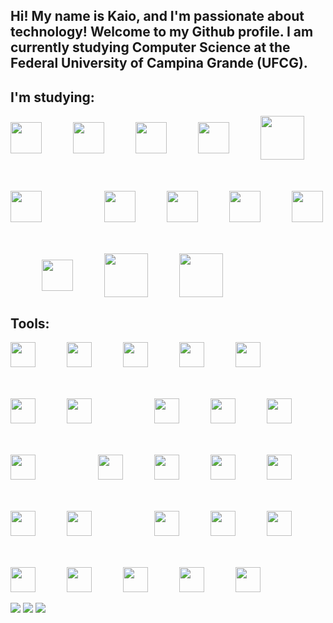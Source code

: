 ## Hi! My name is Kaio, and I'm passionate about technology! Welcome to my Github profile. I am currently studying Computer Science at the Federal University of Campina Grande (UFCG).

## I'm studying:
<div style="display: flex; flex-wrap: wrap; gap: 50px; align-items: center;">
  <img src="https://cdn.jsdelivr.net/gh/devicons/devicon/icons/html5/html5-plain-wordmark.svg" height="50" width="auto"/>
  <img src="https://cdn.jsdelivr.net/gh/devicons/devicon/icons/css3/css3-original-wordmark.svg" height="50" width="auto"/>
  <img src="https://cdn.jsdelivr.net/gh/devicons/devicon/icons/javascript/javascript-original.svg" height="50" width="auto"/>
  <img src="https://cdn.jsdelivr.net/gh/devicons/devicon/icons/react/react-original-wordmark.svg" height="50" width="auto"/>
  <img src="https://cdn.jsdelivr.net/gh/devicons/devicon/icons/nextjs/nextjs-original-wordmark.svg" height="70" width="auto"/>
  <img src="https://cdn.jsdelivr.net/gh/devicons/devicon/icons/typescript/typescript-original.svg" height="50" width="auto"/>
  <br>
  <img src="https://cdn.jsdelivr.net/gh/devicons/devicon/icons/java/java-original-wordmark.svg" height="50" width="auto"/>
  <img src="https://cdn.jsdelivr.net/gh/devicons/devicon/icons/spring/spring-original-wordmark.svg" height="50" width="auto"/>
  <img src="https://cdn.jsdelivr.net/gh/devicons/devicon/icons/nestjs/nestjs-original-wordmark.svg" height="50" width="auto"/>
  <img src="https://cdn.jsdelivr.net/gh/devicons/devicon/icons/nodejs/nodejs-original-wordmark.svg" height="50" width="auto"/>
  <br>
  <img src="https://cdn.jsdelivr.net/gh/devicons/devicon/icons/python/python-original-wordmark.svg" height="50" width="auto"/>
  <img src="https://cdn.jsdelivr.net/gh/devicons/devicon/icons/django/django-plain.svg" height="70" width="auto"/>
  <img src="https://cdn.jsdelivr.net/gh/devicons/devicon/icons/flask/flask-original-wordmark.svg" height="70" width="auto"/>
</div>

## Tools:
<div style="display: flex; flex-wrap: wrap; gap: 50px;">
  <img src="https://cdn.jsdelivr.net/gh/devicons/devicon/icons/visualstudio/visualstudio-original.svg" width="40" height="40"/>
  <img src="https://cdn.jsdelivr.net/gh/devicons/devicon/icons/eclipse/eclipse-original.svg" width="40" height="40"/>
  <img src="https://cdn.jsdelivr.net/gh/devicons/devicon/icons/intellij/intellij-original.svg" width="40" height="40"/>
  <img src="https://cdn.jsdelivr.net/gh/devicons/devicon/icons/pycharm/pycharm-original.svg" width="40" height="40"/>
  <img src="https://cdn.jsdelivr.net/gh/devicons/devicon/icons/vim/vim-plain.svg" width="40" height="40"/>
  <br>
  <img src="https://cdn.jsdelivr.net/gh/devicons/devicon/icons/git/git-original.svg" width="40" height="40"/>
  <img src="https://cdn.jsdelivr.net/gh/devicons/devicon@latest/icons/github/github-original-wordmark.svg" width="40" height="40"/>
  <br>
  <img src="https://cdn.jsdelivr.net/gh/devicons/devicon/icons/postgresql/postgresql-plain-wordmark.svg" width="40" height="40"/>
  <img src="https://cdn.jsdelivr.net/gh/devicons/devicon/icons/mysql/mysql-plain-wordmark.svg" width="40" height="40"/>
  <img src="https://cdn.jsdelivr.net/gh/devicons/devicon/icons/mongodb/mongodb-plain-wordmark.svg" width="40" height="40"/>
  <img src="https://cdn.jsdelivr.net/gh/devicons/devicon@latest/icons/sqlite/sqlite-original-wordmark.svg" width="40" height="40"/>
  <br>
  <img src="https://cdn.jsdelivr.net/gh/devicons/devicon/icons/numpy/numpy-original-wordmark.svg" width="40" height="40"/>
  <img src="https://cdn.jsdelivr.net/gh/devicons/devicon/icons/pandas/pandas-plain-wordmark.svg" width="40" height="40"/>
  <img src="https://cdn.jsdelivr.net/gh/devicons/devicon/icons/matplotlib/matplotlib-plain.svg" width="40" height="40"/>
  <img src="https://cdn.jsdelivr.net/gh/devicons/devicon/icons/tensorflow/tensorflow-original-wordmark.svg" width="40" height="40"/>
  <img src="https://cdn.jsdelivr.net/gh/devicons/devicon@latest/icons/pytorch/pytorch-plain-wordmark.svg" width="40" height="40"/>
  <img src="https://cdn.jsdelivr.net/gh/devicons/devicon@latest/icons/opencv/opencv-original-wordmark.svg" width="40" height="40"/>
  <br>
  <img src="https://cdn.jsdelivr.net/gh/devicons/devicon/icons/postman/postman-original.svg" width="40" height="40"/>
  <img src="https://cdn.jsdelivr.net/gh/devicons/devicon/icons/insomnia/insomnia-original.svg" width="40" height="40"/>
  <img src="https://cdn.jsdelivr.net/gh/devicons/devicon/icons/poetry/poetry-original.svg" width="40" height="40"/>
  <img src="https://cdn.jsdelivr.net/gh/devicons/devicon@latest/icons/pypi/pypi-original-wordmark.svg" width="40" height="40"/>
  <img src="https://cdn.jsdelivr.net/gh/devicons/devicon@latest/icons/jupyter/jupyter-original-wordmark.svg" width="40" height="40"/>
  <img src="https://cdn.jsdelivr.net/gh/devicons/devicon/icons/googlecolab/googlecolab-original.svg" width="40" height="40"/>
  <img src="https://cdn.jsdelivr.net/gh/devicons/devicon/icons/npm/npm-original.svg" width="40" height="40"/>
  <img src="https://cdn.jsdelivr.net/gh/devicons/devicon/icons/powershell/powershell-original.svg" width="40" height="40"/>
</div>
<br>
<div> 
  <a href = "mailto:kaiovitor0707@gmail.com"><img src="https://img.shields.io/badge/-Gmail-%23333?style=for-the-badge&logo=gmail&logoColor=white" target="_blank"></a>
  <a href="https://www.linkedin.com/in/kaio-vitor-programador" target="_blank"><img src="https://img.shields.io/badge/-LinkedIn-%230077B5?style=for-the-badge&logo=linkedin&logoColor=white" target="_blank"></a> 
   <a href="https://portf-lio-orcin.vercel.app" target="_blank"><img src="https://img.shields.io/badge/website-000000?style=for-the-badge&logo=About.me&logoColor=white" target="_blank"></a> 
</div>







